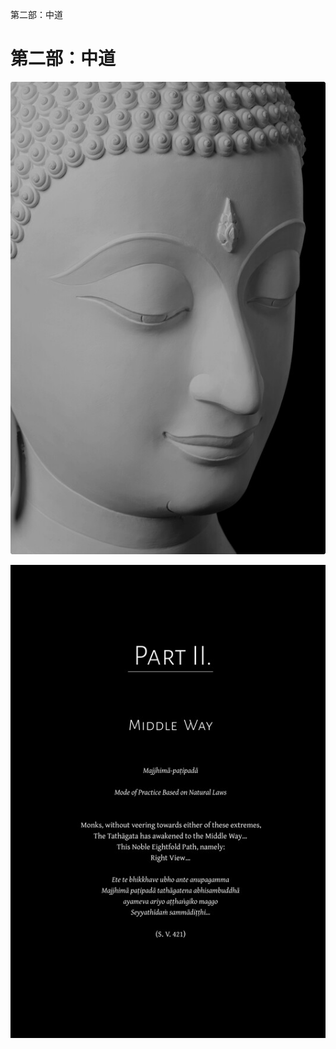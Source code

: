 第二部：中道

# 第二部：中道

[![image](./includes/images/illustrations/part-2-buddha-trade.jpg)](https://buddhadhamma.github.io/includes/images/illustrations/part-2-buddha-trade.pdf)

[![image](./includes/images/opening-pages/middle-way-p1315.jpg)](https://buddhadhamma.github.io/includes/images/opening-pages/middle-way-p1315.pdf)